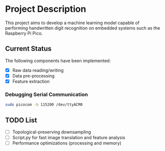 # Project Description

This project aims to develop a machine learning model capable of performing handwritten digit recognition on embedded systems such as the Raspberry Pi Pico.

## Current Status

The following components have been implemented:
- [x] Raw data reading/writing
- [x] Data pre-processing
- [x] Feature extraction

### Debugging Serial Communication
```bash
sudo picocom -b 115200 /dev/ttyACM0
```

## TODO List

- [ ] Topological-preserving downsampling
- [ ] Script.py for fast image translation and feature analysis
- [ ] Performance optimizations (processing and memory)
